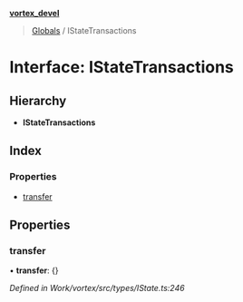 **[vortex_devel](../README.md)**

> [Globals](../globals.md) / IStateTransactions

# Interface: IStateTransactions

## Hierarchy

* **IStateTransactions**

## Index

### Properties

* [transfer](istatetransactions.md#transfer)

## Properties

### transfer

•  **transfer**: {}

*Defined in Work/vortex/src/types/IState.ts:246*
